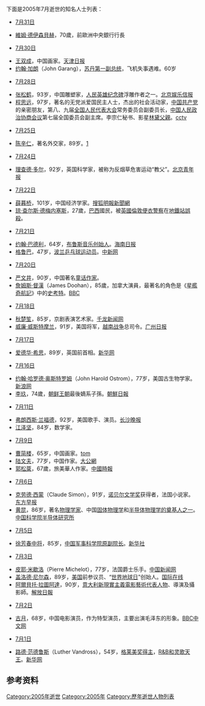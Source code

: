 <noinclude>

下面是2005年7月逝世的知名人士列表： </noinclude>

  - [7月31日](../Page/7月31日.md "wikilink")

<!-- end list -->

  - [維姆·德伊森貝赫](../Page/維姆·德伊森貝赫.md "wikilink")，70歲，前歐洲中央銀行行長

<!-- end list -->

  - [7月30日](../Page/7月30日.md "wikilink")

<!-- end list -->

  - [王双成](https://zh.wikipedia.org/wiki/王双成 "wikilink")，中国画家。[天津日报](https://web.archive.org/web/20051105061145/http://www.tianjindaily.com.cn/docroot/200508/02/rb01/02071005.htm)
  - [约翰·加朗](../Page/约翰·加朗.md "wikilink")（John Garang），[苏丹第一副总统](../Page/苏丹共和国.md "wikilink")，飞机失事遇难。60岁

<!-- end list -->

  - [7月28日](https://zh.wikipedia.org/wiki/7月28日 "wikilink")

<!-- end list -->

  - [张松鹤](../Page/张松鹤.md "wikilink")，93岁，中国雕塑家，[人民英雄纪念碑](../Page/人民英雄纪念碑.md "wikilink")浮雕作者之一。[北京娱乐信报](http://news.xinhuanet.com/newscenter/2005-08/02/content_3297743.htm)
  - [程思远](../Page/程思远.md "wikilink")，97岁，著名的无党派爱国民主人士，杰出的社会活动家，[中国共产党](../Page/中国共产党.md "wikilink")的亲密朋友，第八、九届[全国人民代表大会](../Page/全国人民代表大会.md "wikilink")常务委员会副委员长，[中国人民政治协商会议](../Page/中国人民政治协商会议.md "wikilink")第七届全国委员会副主席。李宗仁秘书、影星[林黛父親](https://zh.wikipedia.org/wiki/林黛 "wikilink")。[cctv](http://www.cctv.com/news/china/20050729/100963.shtml)

<!-- end list -->

  - [7月25日](https://zh.wikipedia.org/wiki/7月25日 "wikilink")

<!-- end list -->

  - [陈辛仁](../Page/陈辛仁.md "wikilink")，著名外交家，89岁。[1](http://www.sznews.com/jb/20050813/ca1799242.htm)

<!-- end list -->

  - [7月24日](https://zh.wikipedia.org/wiki/7月24日 "wikilink")

<!-- end list -->

  - [理查德·多尔](../Page/理查德·多尔.md "wikilink")，92岁，英国科学家，被称为反烟草危害运动“教父”。[北京青年报](http://world.ynet.com/view.jsp?oid=5951764)

<!-- end list -->

  - [7月22日](https://zh.wikipedia.org/wiki/7月22日 "wikilink")

<!-- end list -->

  - [薛暮桥](../Page/薛暮桥.md "wikilink")，101岁，中国经济学家。[搜狐](http://business.sohu.com/20050727/n240198726.shtml)[明報新聞網](https://web.archive.org/web/20070930181428/http://www.mpinews.com/content.cfm?newsid=200507272042ca32042a)
  - [琼·查尔斯·德梅内塞斯](https://zh.wikipedia.org/wiki/琼·查尔斯·德梅内塞斯 "wikilink")，27歲，[巴西](../Page/巴西.md "wikilink")國民，被[英國](https://zh.wikipedia.org/wiki/英國 "wikilink")[倫敦便衣](https://zh.wikipedia.org/wiki/倫敦 "wikilink")[警察](../Page/警察.md "wikilink")在[地鐵站誤殺](https://zh.wikipedia.org/wiki/地鐵站 "wikilink")。

<!-- end list -->

  - [7月21日](https://zh.wikipedia.org/wiki/7月21日 "wikilink")

<!-- end list -->

  - [约翰·巴德利](https://zh.wikipedia.org/wiki/约翰·巴德利 "wikilink")，64岁，[布鲁斯音乐创始人](https://zh.wikipedia.org/wiki/布鲁斯音乐 "wikilink")。[海南日报](https://web.archive.org/web/20070928123302/http://www.hndaily.com.cn/new/php/20050725/67529.php)
  - [格鲁巴](https://zh.wikipedia.org/wiki/格鲁巴 "wikilink")，47岁，[波兰乒乓球运动员](https://zh.wikipedia.org/wiki/波兰 "wikilink")。[中新网](http://www.chinanews.com.cn/news/2005/2005-07-22/26/602524.shtml)

<!-- end list -->

  - [7月20日](https://zh.wikipedia.org/wiki/7月20日 "wikilink")

<!-- end list -->

  - [严文井](../Page/严文井.md "wikilink")，90岁，中国著名[童话作家](https://zh.wikipedia.org/wiki/童话 "wikilink")。
  - [詹姆斯·督漢](../Page/詹姆斯·督漢.md "wikilink")（James Doohan），85歲，加拿大演員，最著名的角色是《[星艦奇航記](../Page/星艦奇航記.md "wikilink")》中的[史考特](../Page/蒙哥馬利·史考特.md "wikilink")。[BBC](http://news.bbc.co.uk/2/hi/entertainment/1493093.stm)

<!-- end list -->

  - [7月18日](https://zh.wikipedia.org/wiki/7月18日 "wikilink")

<!-- end list -->

  - [秋楚笙](https://zh.wikipedia.org/wiki/秋楚笙 "wikilink")，85岁，京剧表演艺术家。[千龙新闻网](http://culture.qianlong.com/6931/2005/07/22/1540@2731011.htm)
  - [威廉·威斯特摩兰](../Page/威廉·威斯特摩兰.md "wikilink")，91岁，美国将军，[越南战争](../Page/越南战争.md "wikilink")总司令。[广州日报](https://archive.is/20130425165220/http://world.dayoo.com/gb/content/2005-07/20/content_2142090.htm)

<!-- end list -->

  - [7月17日](https://zh.wikipedia.org/wiki/7月17日 "wikilink")

<!-- end list -->

  - [爱德华·希思](../Page/爱德华·希思.md "wikilink")，89岁，英国前首相。[新华网](http://news.xinhuanet.com/world/2005-07/18/content_3231674.htm)

<!-- end list -->

  - [7月16日](https://zh.wikipedia.org/wiki/7月16日 "wikilink")

<!-- end list -->

  - [约翰·哈罗德·奥斯特罗姆](https://zh.wikipedia.org/wiki/约翰·哈罗德·奥斯特罗姆 "wikilink")（John Harold Ostrom），77岁，美国古生物学家。[新浪网](http://tech.sina.com.cn/d/2005-07-22/0911670390.shtml)
  - [李玖](../Page/李玖.md "wikilink")，74歲，[朝鲜王朝](../Page/朝鲜王朝.md "wikilink")最後嫡系子孫。[朝鮮日報](http://chinese.chosun.com/big5/site/data/html_dir/2005/07/19/20050719000032.html)

<!-- end list -->

  - [7月11日](https://zh.wikipedia.org/wiki/7月11日 "wikilink")

<!-- end list -->

  - [弗朗西斯·兰福德](https://zh.wikipedia.org/wiki/弗朗西斯·兰福德 "wikilink")，92岁，美国歌手、演员。[长沙晚报](https://web.archive.org/web/20070927004737/http://www.csonline.com.cn/newspaper/cswb/a13/t20050713_353055.htm)
  - [江泽坚](https://zh.wikipedia.org/wiki/江泽坚 "wikilink")，84岁，数学家。

<!-- end list -->

  - [7月9日](https://zh.wikipedia.org/wiki/7月9日 "wikilink")

<!-- end list -->

  - [曹简楼](https://zh.wikipedia.org/wiki/曹简楼 "wikilink")，65岁，中国画家。[tom](https://web.archive.org/web/20060301044412/http://arts.tom.com/1002/2005712-22158.html)
  - [陆文夫](../Page/陆文夫.md "wikilink")，77岁，中国作家。[大公網](https://web.archive.org/web/20070930061844/http://www.takungpao.com/news/2005-7-11/ZM-425534.htm)
  - [郭松棻](../Page/郭松棻.md "wikilink")，67歲，旅美華人作家。[中國時報](http://news.chinatimes.com/Chinatimes/newslist/newslist-content/0,3546,110513+112005071200328,00.html)

<!-- end list -->

  - [7月6日](https://zh.wikipedia.org/wiki/7月6日 "wikilink")

<!-- end list -->

  - [克劳德·西蒙](https://zh.wikipedia.org/wiki/克劳德·西蒙 "wikilink")（Claude Simon），91岁，[诺贝尔文学奖](../Page/诺贝尔文学奖.md "wikilink")获得者，法国小说家。[东方早报](http://www.dfdaily.com/ReadNews.asp?NewsID=54638)
  - [黄昆](../Page/黄昆.md "wikilink")，86岁，著名[物理学家](../Page/物理学家.md "wikilink")、中国[固体物理学](../Page/固体物理学.md "wikilink")和[半导体物理学的奠基人之一](https://zh.wikipedia.org/wiki/半导体物理学 "wikilink")。[中国科学院半导体研究所](https://archive.is/20051026230109/http://159.226.228.70:8000/info_www/news/detailnewsb.asp?infoNo=1120)

<!-- end list -->

  - [7月5日](https://zh.wikipedia.org/wiki/7月5日 "wikilink")

<!-- end list -->

  - [徐芳春中将](https://zh.wikipedia.org/wiki/徐芳春 "wikilink")，85岁，[中国军事科学院原副院长](https://zh.wikipedia.org/wiki/中国军事科学院 "wikilink")。[新华社](http://news.sohu.com/20050722/n226405409.shtml)

<!-- end list -->

  - [7月3日](../Page/7月3日.md "wikilink")

<!-- end list -->

  - [皮耶·米歇洛](https://zh.wikipedia.org/wiki/皮耶·米歇洛 "wikilink")（Pierre Michelot），77岁，法国爵士乐手。[中国新闻网](http://m2.21cn.com/news/oumei/2005/07/07/2201877.shtml)
  - [盖洛德·尼尔森](https://zh.wikipedia.org/wiki/盖洛德·尼尔森 "wikilink")，89岁，[美国](../Page/美国.md "wikilink")前参议员、“[世界地球日](../Page/世界地球日.md "wikilink")”创始人。[国际在线](https://web.archive.org/web/20051127131232/http://gb.chinabroadcast.cn/7383/2005/07/04/153@608119.htm)
  - [阿爾貝托·拉圖阿達](https://zh.wikipedia.org/wiki/阿爾貝托·拉圖阿達 "wikilink")，90岁，[意大利](../Page/意大利.md "wikilink")[新現實主義電影藝術代表人物](https://zh.wikipedia.org/wiki/新現實主義電影 "wikilink")、導演及攝影師。[解放日報](http://202.101.38.42/www_jfdaily_com:80/gb/node2/node142/node156/userobject1ai980329.html.big5)

<!-- end list -->

  - [7月2日](../Page/7月2日.md "wikilink")

<!-- end list -->

  - [古月](../Page/古月.md "wikilink")，68岁，中国电影演员，作为特型演员，主要出演毛泽东的形象。[BBC中文网](http://news.bbc.co.uk/chinese/simp/hi/newsid_4650000/newsid_4650700/4650709.stm)

<!-- end list -->

  - [7月1日](../Page/7月1日.md "wikilink")

<!-- end list -->

  - [路德·范德鲁斯](../Page/路德·范德鲁斯.md "wikilink")（Luther Vandross），54岁，[格莱美奖得主](https://zh.wikipedia.org/wiki/格莱美奖 "wikilink")，[R\&B和](https://zh.wikipedia.org/wiki/R&B "wikilink")[灵歌天王](https://zh.wikipedia.org/wiki/灵歌 "wikilink")。[新华网](https://web.archive.org/web/20051111033556/http://www.ln.xinhuanet.com/xwzx/2005-07/04/content_4562932.htm)

## 参考资料

[Category:2005年逝世](https://zh.wikipedia.org/wiki/Category:2005年逝世 "wikilink") [Category:2005年](https://zh.wikipedia.org/wiki/Category:2005年 "wikilink") [Category:歷年逝世人物列表](https://zh.wikipedia.org/wiki/Category:歷年逝世人物列表 "wikilink")